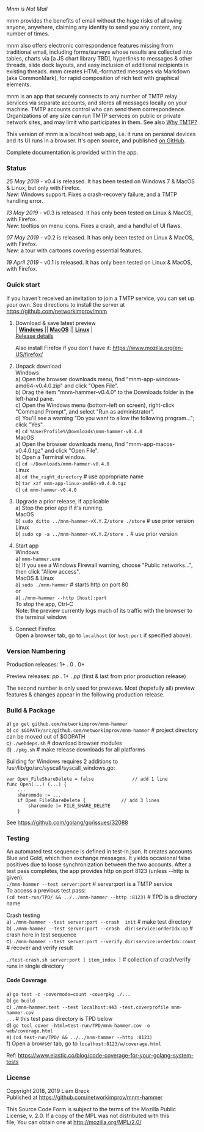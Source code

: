 _Mnm is Not Mail_

mnm provides the benefits of email without the huge risks of allowing 
anyone, anywhere, claiming any identity to send you any content, any number of times. 

mnm also offers electronic correspondence features missing from traditional email, 
including forms/surveys whose results are collected into tables, 
charts via [a JS chart library TBD], 
hyperlinks to messages &amp; other threads, 
slide deck layouts, 
and easy inclusion of additional recipients in existing threads. 
mnm creates HTML-formatted messages via Markdown (aka CommonMark), 
for rapid composition of rich text with graphical elements. 

mnm is an app that securely connects to any number of TMTP relay services via separate accounts, 
and stores all messages locally on your machine. 
TMTP accounts control who can send them correspondence. 
Organizations of any size can run TMTP services on public or private network sites, 
and may limit who participates in them. 
See also [Why TMTP?](https://github.com/networkimprov/mnm/blob/master/Rationale.md) 

This version of mnm is a localhost web app, 
i.e. it runs on personal devices and its UI runs in a browser. 
It's open source, and published [on GitHub](https://github.com/networkimprov/mnm-hammer). 

Complete documentation is provided within the app. 

### Status

_25 May 2019_ -
v0.4 is released. It has been tested on Windows 7 & MacOS & Linux, but only with Firefox.  
_New:_ Windows support. Fixes a crash-recovery failure, and a TMTP handling error.

_13 May 2019_ -
v0.3 is released. It has only been tested on Linux & MacOS, with Firefox.  
_New:_ tooltips on menu icons. Fixes a crash, and a handful of UI flaws.

_07 May 2019_ -
v0.2 is released. It has only been tested on Linux & MacOS, with Firefox.  
_New:_ a tour with cartoons covering essential features.

_19 April 2019_ -
v0.1 is released. It has only been tested on Linux & MacOS, with Firefox.

### Quick start

If you haven't received an invitation to join a TMTP service, you can set up your own.
See directions to install the server at https://github.com/networkimprov/mnm

1. Download & save latest preview  
|
[**Windows**](https://github.com/networkimprov/mnm-hammer/releases/download/v0.4.0/mnm-app-windows-amd64-v0.4.0.zip)
||
  [**MacOS**](https://github.com/networkimprov/mnm-hammer/releases/download/v0.4.0/mnm-app-macos-v0.4.0.tgz)
||
  [**Linux**](https://github.com/networkimprov/mnm-hammer/releases/download/v0.4.0/mnm-app-linux-amd64-v0.4.0.tgz)
|  
[Release details](https://github.com/networkimprov/mnm-hammer/releases/latest)

   Also install Firefox if you don't have it: https://www.mozilla.org/en-US/firefox/

1. Unpack download  
Windows  
a) Open the browser downloads menu, find "mnm-app-windows-amd64-v0.4.0.zip" and click "Open File".  
b) Drag the item "mnm-hammer-v0.4.0" to the Downloads folder in the left-hand pane.  
c) Open the Windows menu (bottom-left on screen), right-click "Command Prompt", and select "Run as administrator".  
d) You'll see a warning "Do you want to allow the following program..."; click "Yes".  
e) `cd %UserProfile%\Downloads\mnm-hammer-v0.4.0`  
MacOS  
a) Open the browser downloads menu, find "mnm-app-macos-v0.4.0.tgz" and click "Open File".  
b) Open a Terminal window.  
c) `cd ~/Downloads/mnm-hammer-v0.4.0`  
Linux  
a) `cd the_right_directory` # use appropriate name  
b) `tar xzf mnm-app-linux-amd64-v0.4.0.tgz`  
c) `cd mnm-hammer-v0.4.0`

1. Upgrade a prior release, if applicable  
a) Stop the prior app if it's running.  
MacOS  
b) `sudo ditto ../mnm-hammer-vX.Y.Z/store ./store` # use prior version  
Linux  
b) `sudo cp -a ../mnm-hammer-vX.Y.Z/store .` # use prior version

1. Start app  
Windows  
a) `mnm-hammer.exe`  
b) If you see a Windows Firewall warning, choose "Public networks...", then click "Allow access".  
MacOS & Linux  
a) `sudo ./mnm-hammer` # starts http on port 80  
or  
a) `./mnm-hammer --http [host]:port`  
To stop the app, Ctrl-C  
Note: the preview currently logs much of its traffic with the browser to the terminal window.

1. Connect Firefox  
Open a browser tab, go to `localhost` (or `host:port` if specified above).

### Version Numbering

Production releases: 1+ . 0 . 0+

Preview releases: _pp_ . 1+ . _pp_ (first & last from prior production release)

The second number is only used for previews. 
Most (hopefully all) preview features & changes appear in the following production release. 

### Build & Package

a) `go get github.com/networkimprov/mnm-hammer`  
b) `cd $GOPATH/src/github.com/networkimprov/mnm-hammer` # project directory can be moved out of $GOPATH  
c) `./webdeps.sh` # download browser modules  
d) `./pkg.sh` # make release downloads for all platforms

Building for Windows requires 2 additions to /usr/lib/go/src/syscall/syscall_windows.go:
```
var Open_FileShareDelete = false              // add 1 line
func Open(...) (...) {
	...
	sharemode := ...
	if Open_FileShareDelete {             // add 3 lines
		sharemode |= FILE_SHARE_DELETE
	}
```
See https://github.com/golang/go/issues/32088

### Testing

An automated test sequence is defined in test-in.json. 
It creates accounts Blue and Gold, which then exchange messages. 
It yields occasional false positives due to loose synchronization between the two accounts. 
After a test pass completes, the app provides http on port 8123 (unless --http is given):  
`./mnm-hammer --test server:port` # server:port is a TMTP service  
To access a previous test pass:  
`(cd test-run/TPD/ && ../../mnm-hammer --http :8123)` # TPD is a directory name

Crash testing  
a) `./mnm-hammer --test server:port --crash  init` # make test directory  
b) `./mnm-hammer --test server:port --crash  dir:service:orderIdx:op` # crash here in test sequence  
c) `./mnm-hammer --test server:port --verify dir:service:orderIdx:count` # recover and verify result

`./test-crash.sh server:port [ item_index ]` # collection of crash/verify runs in single directory

#### Code Coverage

a) `go test -c -covermode=count -coverpkg ./...`  
b) `go build`  
c) `./mnm-hammer.test --test localhost:443 -test.coverprofile mnm-hammer.cov`  
. . . \# this test pass directory is TPD below  
d) `go tool cover -html=test-run/TPD/mnm-hammer.cov -o web/coverage.html`  
e) `(cd test-run/TPD/ && ../../mnm-hammer --http :8123)`  
f) Open a browser tab, go to `localhost:8123/w/coverage.html`

Ref: https://www.elastic.co/blog/code-coverage-for-your-golang-system-tests

### License

   Copyright 2018, 2019 Liam Breck  
   Published at https://github.com/networkimprov/mnm-hammer

   This Source Code Form is subject to the terms of the Mozilla Public  
   License, v. 2.0. If a copy of the MPL was not distributed with this  
   file, You can obtain one at http://mozilla.org/MPL/2.0/

